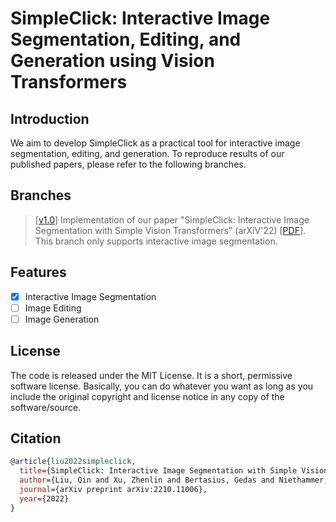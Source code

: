 # SimpleClick: Interactive Image Segmentation, Editing, and Generation using Vision Transformers

## Introduction
We aim to develop SimpleClick as a practical tool for interactive image segmentation, editing, and generation. To reproduce results of our published papers, please refer to the following branches.

## Branches

> \[[v1.0](https://github.com/uncbiag/SimpleClick/tree/v1.0)] Implementation of our paper "SimpleClick: Interactive Image Segmentation with Simple Vision Transformers" (arXiV'22) [[PDF](https://arxiv.org/pdf/2210.11006.pdf)]. This branch only supports interactive image segmentation. 

## Features
- [x] Interactive Image Segmentation
- [ ]  Image Editing
- [ ]  Image Generation

## License
The code is released under the MIT License. It is a short, permissive software license. Basically, you can do whatever you want as long as you include the original copyright and license notice in any copy of the software/source. 

## Citation
```bibtex
@article{liu2022simpleclick,
  title={SimpleClick: Interactive Image Segmentation with Simple Vision Transformers},
  author={Liu, Qin and Xu, Zhenlin and Bertasius, Gedas and Niethammer, Marc},
  journal={arXiv preprint arXiv:2210.11006},
  year={2022}
}
```

